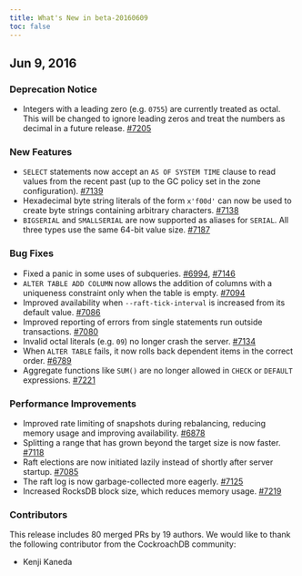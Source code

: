 ```yaml
---
title: What's New in beta-20160609
toc: false
---
```


## Jun 9, 2016

### Deprecation Notice

* Integers with a leading zero (e.g. `0755`) are currently treated as octal. This will be changed to ignore leading zeros and treat the numbers as decimal in a future release. [#7205](https://github.com/cockroachdb/cockroach/pull/7205)

### New Features

* `SELECT` statements now accept an `AS OF SYSTEM TIME` clause to read values from the recent past (up to the GC policy set in the zone configuration). [#7139](https://github.com/cockroachdb/cockroach/pull/7139)
* Hexadecimal byte string literals of the form `x'f00d'` can now be used to create byte strings containing arbitrary characters. [#7138](https://github.com/cockroachdb/cockroach/pull/7138)
* `BIGSERIAL` and `SMALLSERIAL` are now supported as aliases for `SERIAL`. All three types use the same 64-bit value size. [#7187](https://github.com/cockroachdb/cockroach/pull/7187)

### Bug Fixes

* Fixed a panic in some uses of subqueries. [#6994](https://github.com/cockroachdb/cockroach/pull/6994), [#7146](https://github.com/cockroachdb/cockroach/pull/7146)
* `ALTER TABLE ADD COLUMN` now allows the addition of columns with a uniqueness constraint only when the table is empty. [#7094](https://github.com/cockroachdb/cockroach/pull/7094)
* Improved availability when `--raft-tick-interval` is increased from its default value. [#7086](https://github.com/cockroachdb/cockroach/pull/7086)
* Improved reporting of errors from single statements run outside transactions. [#7080](https://github.com/cockroachdb/cockroach/pull/7080)
* Invalid octal literals (e.g. `09`) no longer crash the server. [#7134](https://github.com/cockroachdb/cockroach/pull/7134)
* When `ALTER TABLE` fails, it now rolls back dependent items in the correct order. [#6789](https://github.com/cockroachdb/cockroach/pull/6789)
* Aggregate functions like `SUM()` are no longer allowed in `CHECK` or `DEFAULT` expressions. [#7221](https://github.com/cockroachdb/cockroach/pull/7221)

### Performance Improvements

* Improved rate limiting of snapshots during rebalancing, reducing memory usage and improving availability. [#6878](https://github.com/cockroachdb/cockroach/pull/6878)
* Splitting a range that has grown beyond the target size is now faster. [#7118](https://github.com/cockroachdb/cockroach/pull/7118)
* Raft elections are now initiated lazily instead of shortly after server startup. [#7085](https://github.com/cockroachdb/cockroach/pull/7085)
* The raft log is now garbage-collected more eagerly. [#7125](https://github.com/cockroachdb/cockroach/pull/7125)
* Increased RocksDB block size, which reduces memory usage. [#7219](https://github.com/cockroachdb/cockroach/pull/7219)

### Contributors

This release includes 80 merged PRs by 19 authors. We would like to
thank the following contributor from the CockroachDB community:

- Kenji Kaneda
